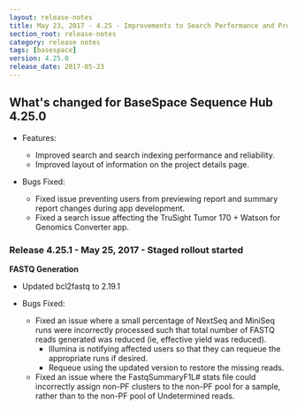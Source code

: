 ```yaml
---
layout: release-notes
title: May 23, 2017 - 4.25 - Improvements to Search Performance and Project Details Page
section_root: release-notes
category: release notes
tags: [basespace]
version: 4.25.0
release_date: 2017-05-23
---
```


## What's changed for BaseSpace Sequence Hub 4.25.0

- Features:
	- Improved search and search indexing performance and reliability.
	- Improved layout of information on the project details page.
	
- Bugs Fixed:
	- Fixed issue preventing users from previewing report and summary report changes during app development.
	- Fixed a search issue affecting the TruSight Tumor 170 + Watson for Genomics Converter app.
	
### Release 4.25.1 - May 25, 2017 - Staged rollout started

**FASTQ Generation**

- Updated bcl2fastq to 2.19.1

- Bugs Fixed:
	- Fixed an issue where a small percentage of NextSeq and MiniSeq runs were incorrectly processed such that total number of FASTQ reads generated was reduced (ie, effective yield was reduced). 
		- Illumina is notifying affected users so that they can requeue the appropriate runs if desired.
		- Requeue using the updated version to restore the missing reads.	
	- Fixed an issue where the FastqSummaryF1L# stats file could incorrectly assign non-PF clusters to the non-PF pool for a sample, rather than to the non-PF pool of Undetermined reads.

